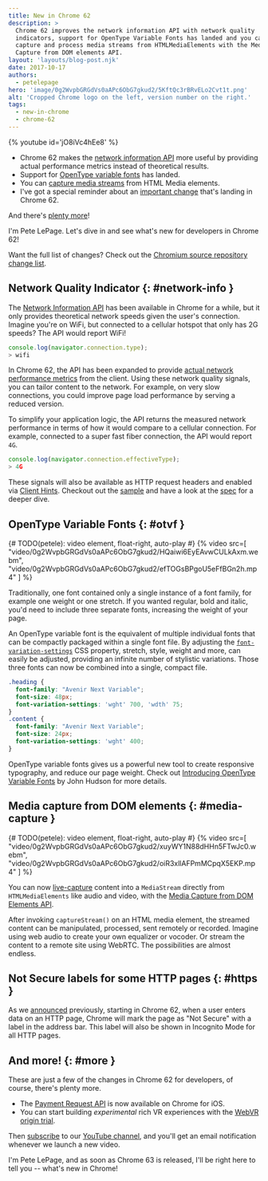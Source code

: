 ```yaml
---
title: New in Chrome 62
description: >
  Chrome 62 improves the network information API with network quality
  indicators, support for OpenType Variable Fonts has landed and you can now
  capture and process media streams from HTMLMediaElements with the Media
  Capture from DOM elements API.
layout: 'layouts/blog-post.njk'
date: 2017-10-17
authors:
  - petelepage
hero: 'image/0g2WvpbGRGdVs0aAPc6ObG7gkud2/5KftQc3rBRvELo2Cvt1t.png'
alt: 'Cropped Chrome logo on the left, version number on the right.'
tags:
  - new-in-chrome
  - chrome-62
---
```


{% youtube id='jO8iVc4hEe8' %}

* Chrome 62 makes the [network information API](#network-info) more useful
  by providing actual performance metrics instead of theoretical results.
* Support for [OpenType variable fonts](#otvf) has landed.
* You can [capture media streams](#capture-media-streams) from HTML Media elements.
* I've got a special reminder about an [important change](#https) that's
  landing in Chrome 62.

And there's [plenty more](#more)!

I'm Pete LePage. Let's dive in and see what's new for developers in Chrome 62!

Want the full list of changes? Check out the
[Chromium source repository change list](https://chromium.googlesource.com/chromium/src/+log/61.0.3163.79..62.0.3202.62).

## Network Quality Indicator {: #network-info }

The [Network Information API](https://wicg.github.io/netinfo/) has been
available in Chrome for a while, but it only provides theoretical network
speeds given the user's connection. Imagine you're on WiFi, but connected to
a cellular hotspot that only has 2G speeds? The API would report WiFi!

```js
console.log(navigator.connection.type);
> wifi
```

In Chrome 62, the API has been expanded to provide
[actual network performance metrics](https://www.chromestatus.com/feature/5108786398232576)
from the client.  Using these network quality signals, you can tailor content
to the network. For example, on very slow connections, you could improve page
load performance by serving a reduced version.

To simplify your application logic, the API returns the measured network
performance in terms of how it would compare to a cellular connection. For
example, connected to a super fast fiber connection, the API would report `4G`.

```js
console.log(navigator.connection.effectiveType);
> 4G
```

These signals will also be available as HTTP request headers and enabled via
[Client Hints](http://httpwg.org/http-extensions/client-hints.html). Checkout
out the [sample](https://googlechrome.github.io/samples/network-information/)
and have a look at the [spec](https://wicg.github.io/netinfo) for a deeper dive.

## OpenType Variable Fonts {: #otvf }

{# TODO(petele): video element, float-right, auto-play #}
{% video src=[
  "video/0g2WvpbGRGdVs0aAPc6ObG7gkud2/HQaiwi6EyEAvwCULkAxm.webm",
  "video/0g2WvpbGRGdVs0aAPc6ObG7gkud2/efTOGsBPgoU5eFfBGn2h.mp4"
  ]
%}

Traditionally, one font contained only a single instance of a font family,
for example one weight or one stretch. If you wanted regular, bold and italic,
you'd need to include three separate fonts, increasing the weight of your page.

An OpenType variable font is the equivalent of multiple individual fonts that
can be compactly packaged within a single font file. By adjusting the
[`font-variation-settings`](https://drafts.csswg.org/css-fonts-4/#font-variation-settings-def)
CSS property, stretch, style, weight and more, can easily be adjusted,
providing an infinite number of stylistic variations. Those three fonts can
now be combined into a single, compact file.

```css
.heading {
  font-family: "Avenir Next Variable";
  font-size: 48px;
  font-variation-settings: 'wght' 700, 'wdth' 75;
}
.content {
  font-family: "Avenir Next Variable";
  font-size: 24px;
  font-variation-settings: 'wght' 400;
}
```

OpenType variable fonts gives us a powerful new tool to create responsive
typography, and reduce our page weight. Check out
[Introducing OpenType Variable Fonts](https://medium.com/@tiro/https-medium-com-tiro-introducing-opentype-variable-fonts-12ba6cd2369)
by John Hudson for more details.

## Media capture from DOM elements {: #media-capture }

{# TODO(petele): video element, float-right, auto-play #}
{% video src=[
  "video/0g2WvpbGRGdVs0aAPc6ObG7gkud2/xuyWY1N88dHHn5FTwJc0.webm",
  "video/0g2WvpbGRGdVs0aAPc6ObG7gkud2/oiR3xllAFPmMCpqX5EKP.mp4"
] %}

You can now
[live-capture](https://rawgit.com/yellowdoge/demos/master/videoelementcapture.html)
content into a `MediaStream` directly from `HTMLMediaElements` like audio and
video, with the
[Media Capture from DOM Elements API](https://w3c.github.io/mediacapture-fromelement/#html-media-element-media-capture-extensions).

After invoking `captureStream()` on an HTML media element, the streamed
content can be manipulated, processed, sent remotely or recorded. Imagine
using web audio to create your own equalizer or vocoder. Or stream the
content to a remote site using WebRTC. The possibilities are almost endless.

## Not Secure labels for some HTTP pages {: #https }

As we [announced](https://blog.chromium.org/2017/04/next-steps-toward-more-connection.html)
previously, starting in Chrome 62, when a user enters data on an HTTP page,
Chrome will mark the page as "Not Secure" with a label in the address bar.
This label will also be shown in Incognito Mode for all HTTP pages.

## And more! {: #more }

These are just a few of the changes in Chrome 62 for developers, of course,
there's plenty more.

* The [Payment Request API](https://developers.google.com/web/fundamentals/payments/) is now available on
  Chrome for iOS.
* You can start building _experimental_ rich VR experiences with the
  [WebVR origin trial](http://bit.ly/OriginTrialSignup).

Then [subscribe](https://goo.gl/6FP1a5) to our
[YouTube channel](https://www.youtube.com/user/ChromeDevelopers/), and
you'll get an email notification whenever we launch a new video.

I'm Pete LePage, and as soon as Chrome 63 is released, I'll be right
here to tell you -- what's new in Chrome!
